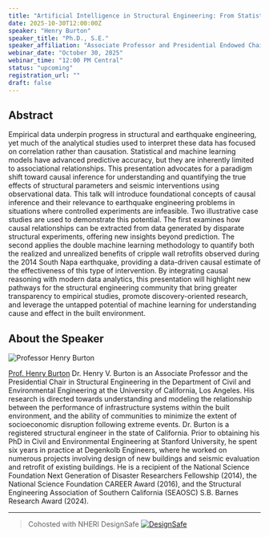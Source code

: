 ```yaml
---
title: "Artificial Intelligence in Structural Engineering: From Statistical and Machine Learning to Causal Analysis"
date: 2025-10-30T12:00:00Z
speaker: "Henry Burton"
speaker_title: "Ph.D., S.E."
speaker_affiliation: "Associate Professor and Presidential Endowed Chair in Structural Engineering, University of California, Los Angeles"
webinar_date: "October 30, 2025"
webinar_time: "12:00 PM Central"
status: "upcoming"
registration_url: ""
draft: false
---
```



## Abstract

Empirical data underpin progress in structural and earthquake engineering, yet much of the analytical studies used to interpret these data has focused on correlation rather than causation. Statistical and machine learning models have advanced predictive accuracy, but they are inherently limited to associational relationships. This presentation advocates for a paradigm shift toward causal inference for understanding and quantifying the true effects of structural parameters and seismic interventions using observational data. This talk will introduce foundational concepts of causal inference and their relevance to earthquake engineering problems in situations where controlled experiments are infeasible. Two illustrative case studies are used to demonstrate this potential. The first examines how causal relationships can be extracted from data generated by disparate structural experiments, offering new insights beyond prediction. The second applies the double machine learning methodology to quantify both the realized and unrealized benefits of cripple wall retrofits observed during the 2014 South Napa earthquake, providing a data-driven causal estimate of the effectiveness of this type of intervention. By integrating causal reasoning with modern data analytics, this presentation will highlight new pathways for the structural engineering community that bring greater transparency to empirical studies, promote discovery-oriented research, and leverage the untapped potential of machine learning for understanding cause and effect in the built environment.

## About the Speaker

![Professor Henry Burton](/images/webinar/burton.jpg)

[Prof. Henry Burton](https://samueli.ucla.edu/people/henry-burton/) Dr. Henry V. Burton is an Associate Professor and the Presidential Chair in Structural Engineering in the Department of Civil and Environmental Engineering at the University of California, Los Angeles. His research is directed towards understanding and modeling the relationship between the performance of infrastructure systems within the built environment, and the ability of communities to minimize the extent of socioeconomic disruption following extreme events. Dr. Burton is a registered structural engineer in the state of California. Prior to obtaining his PhD in Civil and Environmental Engineering at Stanford University, he spent six years in practice at Degenkolb Engineers, where he worked on numerous projects involving design of new buildings and seismic evaluation and retrofit of existing buildings. He is a recipient of the National Science Foundation Next Generation of Disaster Researchers Fellowship (2014), the National Science Foundation CAREER Award (2016), and the Structural Engineering Association of Southern California (SEAOSC) S.B. Barnes Research Award (2024).

---

> Cohosted with NHERI DesignSafe
> [![DesignSafe](https://www.designsafe-ci.org/media/filer_public/2d/d3/2dd37fbf-289e-49cf-9c1a-879c864c4e17/nsf_nheri-ds.png)](https://www.designsafe-ci.org/)